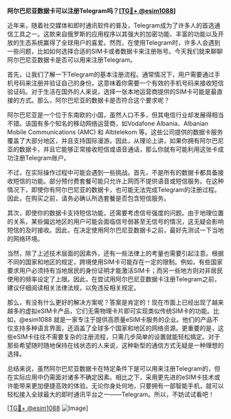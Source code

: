 **阿尔巴尼亚数据卡可以注册Telegram吗？[[TG💪+ @esim1088](https://t.me/s/esim1088)]**

近年来，随着社交媒体和即时通讯软件的普及，Telegram成为了许多人的首选通信工具之一。这款来自俄罗斯的应用程序以其强大的加密功能、丰富的功能以及开放的生态系统赢得了全球用户的喜爱。然而，在使用Telegram时，许多人会遇到一些问题，比如如何选择合适的SIM卡或者数据卡来注册账号。今天我们就来聊聊阿尔巴尼亚数据卡是否可以用来注册Telegram。

首先，让我们了解一下Telegram的基本注册流程。通常情况下，用户需要通过手机号码来注册并验证自己的身份。这意味着你需要一个有效的手机号码来接收短信验证码。对于生活在国外的人来说，选择一张本地运营商提供的SIM卡可能是最直接的方式。那么，阿尔巴尼亚的数据卡是否符合这个要求呢？

阿尔巴尼亚是一个位于东南欧的小国，虽然人口不多，但其电信行业却发展得相当不错。该国有多个知名的移动网络运营商，如Vodafone Albania、Albanian Mobile Communications (AMC) 和 Albtelekom 等。这些公司提供的数据卡服务覆盖了大部分地区，并且支持国际漫游。因此，从理论上讲，如果你拥有阿尔巴尼亚的数据卡，并且它能够正常接收短信或语音通话，那么你就有可能利用这张卡成功注册Telegram账户。

不过，在实际操作过程中可能会遇到一些挑战。首先，不是所有的数据卡都具备接收短信的功能。部分预付费套餐可能只允许上网而不提供语音或短信服务。在这种情况下，即使你有阿尔巴尼亚的数据卡，也可能无法完成Telegram的注册过程。因此，在购买之前，请务必确认所选套餐是否包含短信服务。

其次，即使你的数据卡支持短信功能，还需要考虑信号强度的问题。由于地理位置的关系，某些偏远地区的用户可能会面临信号弱甚至无信号的情况，这无疑会影响短信的及时接收。因此，在决定使用阿尔巴尼亚数据卡之前，最好先测试一下当地的网络环境。

当然，除了上述技术层面的因素外，还有一些法律上的考量也需要引起注意。根据不同的国家和地区的规定，跨境使用SIM卡可能存在一定的限制。例如，有些国家要求用户必须持有当地居民的身份证明才能激活SIM卡；而另一些地方则对非居民使用的频率设定了上限。因此，在尝试用阿尔巴尼亚数据卡注册Telegram之前，建议仔细阅读相关法律法规，以免违反相关规定。

那么，有没有什么更好的解决方案呢？答案是肯定的！现在市面上已经出现了越来越多的虚拟eSIM卡产品，它们无需物理卡片即可实现类似传统SIM卡的功能。比如，@esim1088 就是一家专注于提供高质量eSIM卡服务的企业。他们的产品不仅支持多种语言界面，还涵盖了全球多个国家和地区的网络资源。更重要的是，这些eSIM卡往往不需要复杂的注册流程，只需几步简单的设置就能轻松搞定。对于那些希望随时随地保持在线状态的人来说，这种新型的通信方式无疑是一种理想的选择。

总结来说，虽然阿尔巴尼亚数据卡在特定条件下是可以用来注册Telegram的，但在实际应用中仍需面对诸多不确定因素。相比之下，采用更先进的eSIM卡技术或许能带来更加便捷高效的体验。无论你身处何地，只要拥有一部智能手机，就可以轻松接入全球最大的即时通讯平台之一——Telegram。所以，不妨试试看吧！

[[TG💪+ @esim1088](https://t.me/s/esim1088) ![Image](https://i.postimg.cc/4NQfJmqS/Snipaste-2025-05-13-00-14-12.png)]